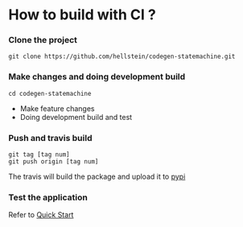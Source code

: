 # How to build with CI ?

### Clone the project
```
git clone https://github.com/hellstein/codegen-statemachine.git
```

### Make changes and doing development build
```
cd codegen-statemachine 
```
* Make feature changes
* Doing development build and test

### Push and travis build
```
git tag [tag num]
git push origin [tag num]
```
The travis will build the package and upload it to [pypi](https://pypi.org/project/smgen/#history)

### Test the application
Refer to [Quick Start](../qs/deployment.md)
